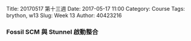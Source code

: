 Title: 20170517 第十三週
Date: 2017-05-17 11:00
Category: Course
Tags: brython, w13
Slug: Week 13
Author: 40423216

<h3>Fossil SCM 與 Stunnel 啟動整合</h3>



